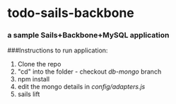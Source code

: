 # todo-sails-backbone
### a sample Sails+Backbone+MySQL application


###Instructions to run application:

1. Clone the repo
2. "cd" into the folder - checkout *db-mongo* branch
3. npm install
4. edit the mongo details in *config/adapters.js*
5. sails lift 
